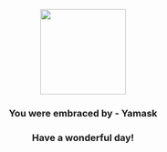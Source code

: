 <p align="center">
    <img src="https://raw.githubusercontent.com/PokeAPI/sprites/master/sprites/pokemon/562.png" width="150" height="150">
</p>
<h3 align="center">You were embraced by - <b>Yamask</b></h3>
<h3 align="center">Have a wonderful day!</h3>
